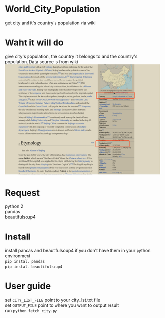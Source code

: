 # World_City_Population
get city and it's country's population via wiki

# Waht it will do
give city's population, the country it belongs to and the country's population. Data source is from wiki  
![image](http://github.com/harryshi10/world_city_population/raw/master/sample.png)


# Request
python 2  
pandas  
beautifulsoup4

# Install
install pandas and beautifulsoup4 if you don't have them in your python environment  
```pip install pandas```  
```pip install beautifulsoup4```

# User guide
set ```CITY_LIST_FILE``` point to your city_list.txt file   
set ```OUTPUT_FILE``` point to where you want to output result  
run ```python fetch_city.py```

